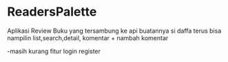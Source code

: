# ReadersPalette

Aplikasi Review Buku yang tersambung ke api buatannya si daffa terus bisa nampilin list,search,detail, komentar + nambah komentar


-masih kurang fitur login register
